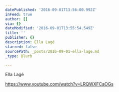 ```yaml
---
datePublished: '2016-09-01T13:56:00.992Z'
inFeed: true
author: []
via: {}
dateModified: '2016-09-01T13:55:54.549Z'
title: ''
publisher: {}
description: Ella Lagé
starred: false
sourcePath: _posts/2016-09-01-ella-lage.md
_type: Blurb

---
```

Ella Lagé

https://www.youtube.com/watch?v=LRQWXFCaOGs